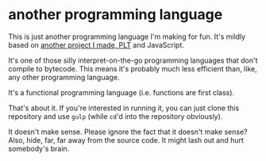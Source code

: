 # another programming language

This is just another programming language I'm making for fun. It's mildly based on [another project I made, PLT](https://github.com/liam4/programming-language-thing) and JavaScript.

It's one of those silly interpret-on-the-go programming languages that don't compile to bytecode. This means it's probably much less efficient than, like, any other programming language.

It's a functional programming language (i.e. functions are first class).

That's about it. If you're interested in running it, you can just clone this repository and use `gulp` (while `cd`'d into the repository obviously).

It doesn't make sense. Please ignore the fact that it doesn't make sense? Also, hide, far, far away from the source code. It might lash out and hurt somebody's brain.
